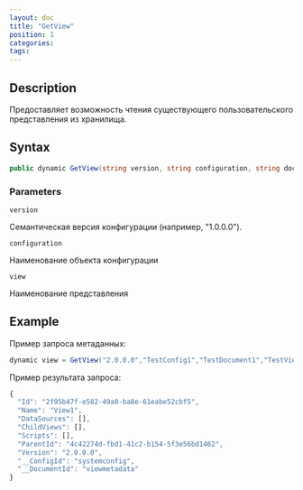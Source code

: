 ```yaml
---
layout: doc
title: "GetView"
position: 1
categories: 
tags:
---
```


## Description
Предоставляет возможность чтения существующего пользовательского представления из хранилища.

## Syntax
```csharp
public dynamic GetView(string version, string configuration, string document, string view)
```

### Parameters

`version`

Семантическая версия конфигурации (например, "1.0.0.0").

`configuration`

Наименование объекта конфигурации

`view`

Наименование представления

## Example


Пример запроса метаданных:

```csharp
dynamic view = GetView("2.0.0.0","TestConfig1","TestDocument1","TestView1");
```

Пример результата запроса:

```js
{
  "Id": "2f95b47f-e582-49a0-ba8e-61eabe52cbf5",
  "Name": "View1",
  "DataSources": [],
  "ChildViews": [],
  "Scripts": [],
  "ParentId": "4c42274d-fbd1-41c2-b154-5f3e56bd1462",
  "Version": "2.0.0.0",
  "__ConfigId": "systemconfig",
  "__DocumentId": "viewmetadata"
}
```
